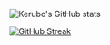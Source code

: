 ![Kerubo's GitHub stats](https://github-readme-stats.vercel.app/api?username=skkooo27&show_icons=true&theme=radical)

[![GitHub Streak](https://streak-stats.demolab.com?user=skkooo27&theme=radical)](https://git.io/streak-stats)
